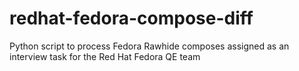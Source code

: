 # redhat-fedora-compose-diff
Python script to process Fedora Rawhide composes assigned as an interview task for the Red Hat Fedora QE team
